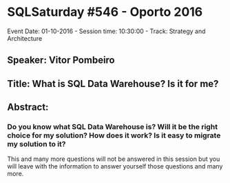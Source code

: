 # SQLSaturday #546 - Oporto 2016
Event Date: 01-10-2016 - Session time: 10:30:00 - Track: Strategy and Architecture
## Speaker: Vitor Pombeiro
## Title: What is SQL Data Warehouse? Is it for me?
## Abstract:
### Do you know what SQL Data Warehouse is? Will it be the right choice for my solution? How does it work? Is it easy to migrate my solution to it?
This and many more questions will not be answered in this session but you will leave with the information to answer yourself those questions and many more.
